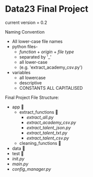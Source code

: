 # Data23 Final Project

current version = 0.2 




Naming Convention
* All lower-case file names
* python files-
  * _function_ + _origin_ + _file type_
  * separated by '_'
  * all lower-case
  * (e.g. 'extract_academy_csv.py')
* variables
  * all lowercase
  * descriptive  
  * CONSTANTS ALL CAPITALISED 
 



Final Project File Structure:
* app 📁
  * extract_functions 📁
    * _extract_all.py_  
    * _extract_academy_csv.py_
    * _extract_talent_json.py_
    * _extract_talent_txt.py_
    * _extract_talent_csv.py_
  * cleaning_functions 📁
* data 📁
* test 📁
* _init.py_
* _main.py_
* _config_manager.py_
